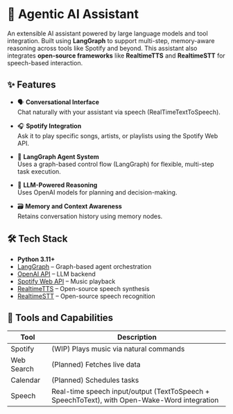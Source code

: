 # 🧠 Agentic AI Assistant

An extensible AI assistant powered by large language models and tool integration. Built using **LangGraph** to support multi-step, memory-aware reasoning across tools like Spotify and beyond. This assistant also integrates **open-source frameworks** like **RealtimeTTS** and **RealtimeSTT** for speech-based interaction.

## ✨ Features

- 🗣️ **Conversational Interface**  
  Chat naturally with your assistant via speech (RealTimeTextToSpeech).

- 🎧 **Spotify Integration**  
  Ask it to play specific songs, artists, or playlists using the Spotify Web API.

- 🧠 **LangGraph Agent System**  
  Uses a graph-based control flow (LangGraph) for flexible, multi-step task execution.

- 🧠 **LLM-Powered Reasoning**  
  Uses OpenAI models for planning and decision-making.

- 🗃️ **Memory and Context Awareness**  
  Retains conversation history using memory nodes.

## 🛠️ Tech Stack

- **Python 3.11+**
- [LangGraph](https://github.com/langchain-ai/langgraph) – Graph-based agent orchestration
- [OpenAI API](https://platform.openai.com/) – LLM backend
- [Spotify Web API](https://developer.spotify.com/documentation/web-api/) – Music playback
- [RealtimeTTS](https://github.com/KoljaB/RealtimeTTS) – Open-source speech synthesis
- [RealtimeSTT](https://github.com/KoljaB/RealtimeSTT) – Open-source speech recognition

## 🧩 Tools and Capabilities

| Tool        | Description                        |
|-------------|------------------------------------|
| Spotify     | (WIP) Plays music via natural commands   |
| Web Search  | (Planned) Fetches live data        |
| Calendar    | (Planned) Schedules tasks          |
| Speech      | Real-time speech input/output (TextToSpeech + SpeechToText), with Open-Wake-Word integration |

